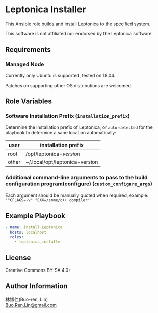 Leptonica Installer
=========

This Ansible role builds and install Leptonica to the specified system.

This software is not affiliated nor endorsed by the Leptonica software.

Requirements
------------

### Managed Node

Currently only Ubuntu is supported, tested on 18.04.

Patches on supporting other OS distributions are welcomed.

Role Variables
--------------

### Software Installation Prefix (`installation_prefix`)

Determine the installation prefix of Leptonica, or `auto-detected` for the playbook to determine a sane location automatically:

| user  | installation prefix            |
| ----- | ------------------------------ |
| root  | /opt/leptonica-_version_       |
| other | ~/.local/opt/leptonica-version |

### Additional command-line arguments to pass to the build configuration program(configure) (`custom_configure_args`)

Each argument should be manually quoted when required, example: `'"CFLAGS=-v" "CXX=/some/c++ compiler"'`

Example Playbook
----------------

```yaml
- name: Install Leptonica
  hosts: localhost
  roles:
    - leptonica_installer
```

License
-------

Creative Commons BY-SA 4.0+

Author Information
------------------

林博仁(Buo-ren, Lin)  
<Buo.Ren.Lin@gmail.com>

